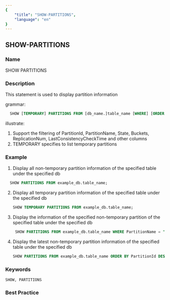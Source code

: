 ```yaml
---
{
    "title": "SHOW-PARTITIONS",
    "language": "en"
}
---
```


<!--
Licensed to the Apache Software Foundation (ASF) under one
or more contributor license agreements.  See the NOTICE file
distributed with this work for additional information
regarding copyright ownership.  The ASF licenses this file
to you under the Apache License, Version 2.0 (the
"License"); you may not use this file except in compliance
with the License.  You may obtain a copy of the License at

  http://www.apache.org/licenses/LICENSE-2.0

Unless required by applicable law or agreed to in writing,
software distributed under the License is distributed on an
"AS IS" BASIS, WITHOUT WARRANTIES OR CONDITIONS OF ANY
KIND, either express or implied.  See the License for the
specific language governing permissions and limitations
under the License.
-->

## SHOW-PARTITIONS

### Name

SHOW PARTITIONS

### Description

  This statement is used to display partition information

grammar:

````SQL
  SHOW [TEMPORARY] PARTITIONS FROM [db_name.]table_name [WHERE] [ORDER BY] [LIMIT];
````

illustrate:

1. Support the filtering of PartitionId, PartitionName, State, Buckets, ReplicationNum, LastConsistencyCheckTime and other columns
2. TEMPORARY specifies to list temporary partitions

### Example

1. Display all non-temporary partition information of the specified table under the specified db

````SQL
  SHOW PARTITIONS FROM example_db.table_name;
````

2. Display all temporary partition information of the specified table under the specified db

    ````SQL
    SHOW TEMPORARY PARTITIONS FROM example_db.table_name;
    ````

3. Display the information of the specified non-temporary partition of the specified table under the specified db

    ````SQL
     SHOW PARTITIONS FROM example_db.table_name WHERE PartitionName = "p1";
    ````

4. Display the latest non-temporary partition information of the specified table under the specified db

    ````SQL
    SHOW PARTITIONS FROM example_db.table_name ORDER BY PartitionId DESC LIMIT 1;
    ````

### Keywords

    SHOW, PARTITIONS

### Best Practice

